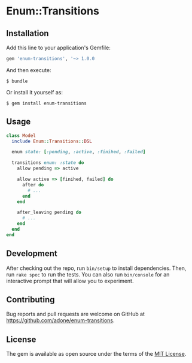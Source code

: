 # Enum::Transitions

## Installation

Add this line to your application's Gemfile:

```ruby
gem 'enum-transitions', '~> 1.0.0
```

And then execute:

    $ bundle

Or install it yourself as:

    $ gem install enum-transitions

## Usage

```ruby
class Model
  include Enum::Transitions::DSL

  enum state: [:pending, :active, :finihed, :failed]

  transitions enum: :state do
    allow pending => active

    allow active => [finihed, failed] do
      after do
        # ...
      end
    end

    after_leaving pending do
      # ...
    end
  end
end
```

## Development

After checking out the repo, run `bin/setup` to install dependencies. Then, run `rake spec` to run the tests. You can also run `bin/console` for an interactive prompt that will allow you to experiment.

## Contributing

Bug reports and pull requests are welcome on GitHub at https://github.com/adone/enum-transitions.

## License

The gem is available as open source under the terms of the [MIT License](https://opensource.org/licenses/MIT).
